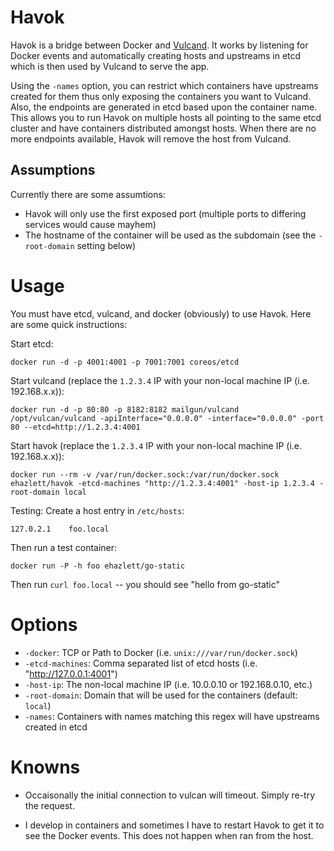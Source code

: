 # Havok
Havok is a bridge between Docker and [Vulcand](https://github.com/mailgun/vulcand).  It works by listening for Docker events and automatically creating hosts and upstreams in etcd which is then used by Vulcand to serve the app.

Using the `-names` option, you can restrict which containers have upstreams created for them thus only exposing the containers you want to Vulcand.  Also, the endpoints are generated in etcd based upon the container name.  This allows you to run Havok on multiple hosts  all pointing to the same etcd cluster and have containers distributed amongst hosts.  When there are no more endpoints available, Havok will remove the host from Vulcand.

## Assumptions
Currently there are some assumtions:

* Havok will only use the first exposed port (multiple ports to differing services would cause mayhem)
* The hostname of the container will be used as the subdomain (see the `-root-domain` setting below)

# Usage
You must have etcd, vulcand, and docker (obviously) to use Havok.  Here are some quick instructions:

Start etcd:

`docker run -d -p 4001:4001 -p 7001:7001 coreos/etcd`

Start vulcand (replace the `1.2.3.4` IP with your non-local machine IP (i.e. 192.168.x.x)):

`docker run -d -p 80:80 -p 8182:8182 mailgun/vulcand /opt/vulcan/vulcand -apiInterface="0.0.0.0" -interface="0.0.0.0" -port 80 --etcd=http://1.2.3.4:4001`

Start havok (replace the `1.2.3.4` IP with your non-local machine IP (i.e. 192.168.x.x)):

`docker run --rm -v /var/run/docker.sock:/var/run/docker.sock ehazlett/havok -etcd-machines "http://1.2.3.4:4001" -host-ip 1.2.3.4 -root-domain local`

Testing:
Create a host entry in `/etc/hosts`:

```
127.0.2.1    foo.local
```

Then run a test container:

`docker run -P -h foo ehazlett/go-static`

Then run `curl foo.local` -- you should see "hello from go-static"

# Options

* `-docker`: TCP or Path to Docker (i.e. `unix:///var/run/docker.sock`)
* `-etcd-machines`: Comma separated list of etcd hosts (i.e. "http://127.0.0.1:4001")
* `-host-ip`: The non-local machine IP (i.e. 10.0.0.10 or 192.168.0.10, etc.)
* `-root-domain`: Domain that will be used for the containers (default: `local`)
* `-names`: Containers with names matching this regex will have upstreams created in etcd

# Knowns

* Occaisonally the initial connection to vulcan will timeout.  Simply re-try the request.

* I develop in containers and sometimes I have to restart Havok to get it to see the Docker events.  This does not happen when ran from the host.
